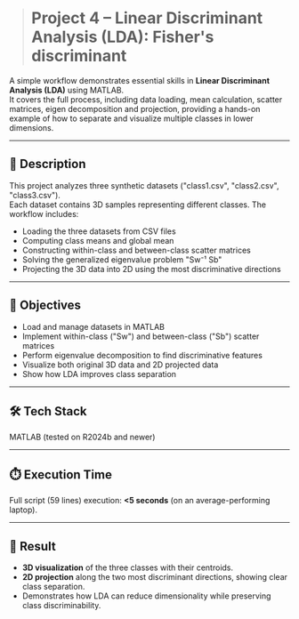 > # Project 4 – Linear Discriminant Analysis (LDA): Fisher's discriminant

A simple workflow demonstrates essential skills in **Linear Discriminant Analysis (LDA)** using MATLAB.  
It covers the full process, including data loading, mean calculation, scatter matrices, eigen decomposition and projection, providing a hands-on example of how to separate and visualize multiple classes in lower dimensions.

---

## 📝 **Description**

This project analyzes three synthetic datasets ("class1.csv", "class2.csv", "class3.csv").  
Each dataset contains 3D samples representing different classes. The workflow includes:

- Loading the three datasets from CSV files  
- Computing class means and global mean  
- Constructing within-class and between-class scatter matrices  
- Solving the generalized eigenvalue problem "Sw⁻¹ Sb"
- Projecting the 3D data into 2D using the most discriminative directions  

---

## 🎯 **Objectives**

- Load and manage datasets in MATLAB  
- Implement within-class ("Sw") and between-class ("Sb") scatter matrices  
- Perform eigenvalue decomposition to find discriminative features  
- Visualize both original 3D data and 2D projected data  
- Show how LDA improves class separation  

---

## 🛠️ **Tech Stack**

MATLAB (tested on R2024b and newer)  

---

## ⏱️ **Execution Time**

Full script (59 lines) execution: **<5 seconds** (on an average-performing laptop).

---

## 🚀 **Result**

- **3D visualization** of the three classes with their centroids.  
- **2D projection** along the two most discriminant directions, showing clear class separation.  
- Demonstrates how LDA can reduce dimensionality while preserving class discriminability.
